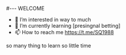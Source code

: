 #--- WELCOME



- 👀 I’m interested in way to much
- 🌱 I’m currently learning [presingnal betting]
- 📫 How to reach me https://t.me/SQ1988
<!---SQ1988/SQ1988 is a ✨ special ✨ repository because its `README.md` (this file) appears on your GitHub profile.
You can click the Preview link to take a look at your changes.
--->

so many thing to learn
so little time
